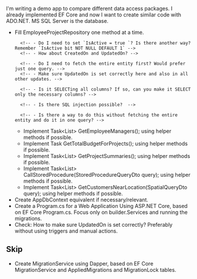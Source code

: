 

I'm writing a demo app to compare different data access packages. I already implemented EF Core and now I want to create similar code with ADO.NET. MS SQL Server is the database. 


<!-- - If relevant to have something like EF Core Entities, create them (use Entities.cs a basis), otherwise explain why not. -->
<!-- - Create EfCoreTransaction equivalent and TransactionService, based on ITransaction. -->
<!-- - Create empty EmployeeProjectRepository -->
- Fill EmployeeProjectRepository one method at a time.
    <!-- - Implement Task AddEmployee(EmployeeAddDto employee); -->
        <!-- - Do I need to set `IsActive = true `? Is there another way? Remember `IsActive bit NOT NULL DEFAULT 1` -->
        <!-- - How about CreatedOn and UpdatedOn? -->
    <!-- - Implement Task UpdateEmployeeName(EmployeeUpdateNameDto employeeUpdate);  -->
        <!-- - Do I need to fetch the entire entity first? Would prefer just one query. -->
        <!-- - Make sure UpdatedOn is set correctly here and also in all other updates. -->
    <!-- - Implement Task DeleteEmployeeById(EmployeeDeleteDto employeeDelete); -->
    <!-- - Create some helper methods in EmployeeProjectRepository to make executing queries easier. -->
    <!-- - Implement Task<List<GetEmployeesByCityDto>> GetEmployeesByCity(EmployeeCityQueryDto cityQuery);  using helper methods if possible. -->
        <!-- - Is it SELECTing all columns? If so, can you make it SELECT only the necessary columns? -->
    <!-- - Implement Task<List<ProjectDto>> GetProjectsByEmployeeId(EmployeeProjectsQueryDto employeeProjectsQuery);  using helper methods if possible. -->
    <!-- - Implement Task<List<ProjectDto>> GetProjectsByCustomerId(CustomerProjectsQueryDto customerProjectsQuery);  using helper methods if possible. -->
    <!-- - Implement Task<List<EmployeeDto>> FullTextSearch(FullTextSearchDto searchQuery);  using helper methods if possible. -->
        <!-- - Is there SQL injection possible?  -->
    <!-- - Implement Task<List<EmployeeProjectOuterJoinDto>> GetEmployeeProjectsWithOuterJoin();  using helper methods if possible. -->
    <!-- - Implement Task<List<EmployeeSubqueryDto>> GetEmployeesWithSubquery();  using helper methods if possible. -->
    <!-- - Implement Task EditJsonData(EditJsonDataDto editJsonDataDto);  using helper methods if possible. -->
    <!-- - Implement Task AppendNumberToJsonData(AppendNumberToJsonDataDto appendNumberDto);  using helper methods if possible. -->
        <!-- - Is there a way to do this without fetching the entire entity and do it in one query? -->
    <!-- - Implement Task<List<CustomerBasedOnJsonPropertyDto>> SelectCustomerBasedOnJsonProperty(JsonPropertyQueryDto jsonPropertyQuery);  using helper methods if possible. -->
    <!-- - Implement Task<List<CustomerBasedOnJsonPropertyDto>> SelectCustomersWithFavoriteNumber(int favoriteNumber);  using helper methods if possible. -->
    <!-- - Implement Task<List<EmployeeHierarchyDto>> GetEmployeeHierarchy(EmployeeHierarchyQueryDto hierarchyQuery);  using helper methods if possible. -->
    <!-- - Can you update or add helper methods to make executing queries easier? -->
    <!-- - Implement Task AddEmployeeWithPartialData(EmployeePartialAddDto employeePartial);  using helper methods if possible. -->
    <!-- - Implement Task<ProjectWithEmployee> GetProjectWithAssignedEmployee(Guid projectId);  using helper methods if possible. -->
    <!-- - Implement Task RunTwoUpdatesInSingleTransaction(SingleOperationTransactionDto data);  using helper methods if possible. -->
    <!-- - Implement Task Operation1InATransaction(Guid id, string name);  and  Task Operation2InATransaction(Guid id, string name);  the repository methods Operation1InATransaction and Operation2InATransaction to not manage transactions themselves but to perform the required operations within the transaction context managed by EmployeeService.  -->
    <!-- - Implement Task BulkInsertEmployees(IEnumerable<EmployeeBulkInsertDto> employees);  using helper methods if possible. -->
    <!-- - Implement Task BulkUpdateEmployees(IEnumerable<EmployeeBulkUpdateDto> employees);  using helper methods if possible. -->
    <!-- - Implement Task<List<EmployeesWithDynamicQueryDto>> GetEmployeesWithDynamicQuery(DynamicQueryDto query);  using helper methods if possible. -->
    <!-- - Implement Task<PagedResultDto<EmployeeDto>> GetEmployeesPagedAndSorted(PagingAndSortingQueryDto query);  using helper methods if possible. -->
    - Implement Task<List<EmployeeSelfJoinDto>> GetEmployeeManagers();  using helper methods if possible.
    - Implement Task<decimal> GetTotalBudgetForProjects();  using helper methods if possible.
    - Implement Task<List<ProjectSummaryDto>> GetProjectSummaries();  using helper methods if possible.
    - Implement Task<List<EmployeeDto>> CallStoredProcedure(StoredProcedureQueryDto query);  using helper methods if possible.
    - Implement Task<List<CustomerSpatialQueryDto>> GetCustomersNearLocation(SpatialQueryDto query);  using helper methods if possible.
- Create AppDbContext equivalent if necessary/relevant.
- Create a Program.cs for a Web Application Using ASP.NET Core, based on EF Core Program.cs. Focus only on builder.Services and running the migrations.
- Check: How to make sure UpdatedOn is set correctly? Preferably without using triggers and manual actions. 

## Skip
- Create MigrationService using Dapper, based on EF Core MigrationService and AppliedMigrations and MigrationLock tables. 